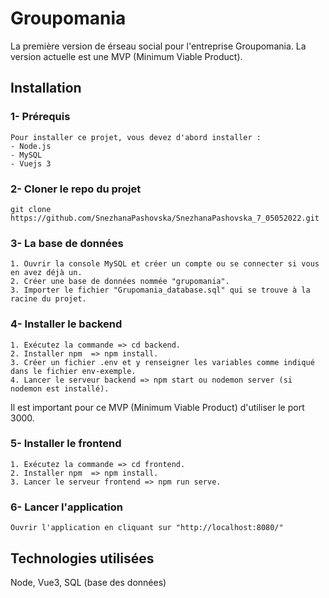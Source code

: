 # Groupomania

La première version de érseau social pour l'entreprise Groupomania.
La version actuelle est une MVP (Minimum Viable Product).

## Installation
### 1- Prérequis

```
Pour installer ce projet, vous devez d'abord installer :
- Node.js
- MySQL
- Vuejs 3
```

### 2- Cloner le repo du projet

```
git clone https://github.com/SnezhanaPashovska/SnezhanaPashovska_7_05052022.git
```

### 3- La base de données
```
1. Ouvrir la console MySQL et créer un compte ou se connecter si vous en avez déjà un.
2. Créer une base de données nommée "grupomania".
3. Importer le fichier "Grupomania_database.sql" qui se trouve à la racine du projet.
```

### 4- Installer le backend
```
1. Exécutez la commande => cd backend.
2. Installer npm  => npm install.
3. Créer un fichier .env et y renseigner les variables comme indiqué dans le fichier env-exemple.
4. Lancer le serveur backend => npm start ou nodemon server (si nodemon est installé).
```
Il est important pour ce MVP (Minimum Viable Product) d'utiliser le port 3000.

### 5- Installer le frontend
```
1. Exécutez la commande => cd frontend.
2. Installer npm  => npm install.
3. Lancer le serveur frontend => npm run serve.
```
### 6- Lancer l'application
```
Ouvrir l'application en cliquant sur "http://localhost:8080/"
```
## Technologies utilisées
Node, Vue3, SQL (base des données)
